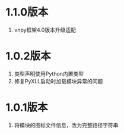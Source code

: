 # 1.1.0版本

1. vnpy框架4.0版本升级适配

# 1.0.2版本

1. 类型声明使用Python内置类型
2. 修复PyXLL启动时加载模块异常的问题

# 1.0.1版本

1. 将模块的图标文件信息，改为完整路径字符串
